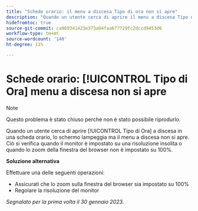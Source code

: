 ```yaml
---
title: "Schede orario: il menu a discesa Tipo di ora non si apre"
description: "Quando un utente cerca di aprire il menu a discesa Tipo di ora su una scheda orario, lo schermo lampeggia ma il menu a discesa non si apre. Ciò si verifica quando il monitor è impostato su una risoluzione insolita o quando lo zoom della finestra del browser non è impostato su 100%."
hidefromtoc: true
source-git-commit: ca969341423e373a94faa677729fc2dccd9453d6
workflow-type: tm+mt
source-wordcount: '140'
ht-degree: 11%

---
```



# Schede orario: [!UICONTROL Tipo di Ora] menu a discesa non si apre

>[!NOTE]
>
>Questo problema è stato chiuso perché non è stato possibile riprodurlo.

Quando un utente cerca di aprire [!UICONTROL Tipo di Ora] a discesa in una scheda orario, lo schermo lampeggia ma il menu a discesa non si apre. Ciò si verifica quando il monitor è impostato su una risoluzione insolita o quando lo zoom della finestra del browser non è impostato su 100%.

**Soluzione alternativa**

Effettuare una delle seguenti operazioni:

* Assicurati che lo zoom sulla finestra del browser sia impostato su 100%
* Regolare la risoluzione del monitor

_Segnalato per la prima volta il 30 gennaio 2023._

